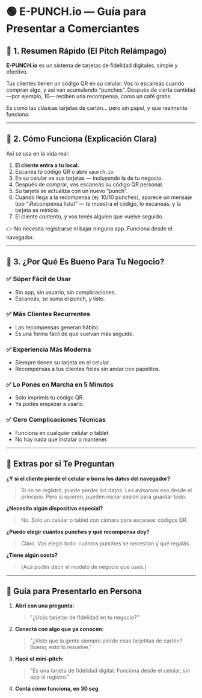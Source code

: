 # 🟢 E-PUNCH.io — Guía para Presentar a Comerciantes

## 🔹 1. Resumen Rápido (El Pitch Relámpago)

**E-PUNCH.io** es un sistema de tarjetas de fidelidad digitales, simple y efectivo.

Tus clientes tienen un código QR en su celular. Vos lo escaneás cuando compran algo, y así van acumulando “punches”. Después de cierta cantidad —por ejemplo, 10— reciben una recompensa, como un café gratis.

Es como las clásicas tarjetas de cartón… pero sin papel, y que realmente funciona.

---

## 🔹 2. Cómo Funciona (Explicación Clara)

Así se usa en la vida real:

1. **El cliente entra a tu local.**
2. Escanea *tu* código QR o abre `epunch.io`.
3. En su celular ve sus tarjetas — incluyendo la de tu negocio.
4. Después de comprar, vos escaneás *su* código QR personal.
5. Su tarjeta se actualiza con un nuevo “punch”.
6. Cuando llega a la recompensa (ej: 10/10 punches), aparece un mensaje tipo “¡Recompensa lista!” — te muestra el código, lo escaneás, y la tarjeta se reinicia.
7. El cliente contento, y vos tenés alguien que vuelve seguido.

👉 No necesita registrarse ni bajar ninguna app. Funciona desde el navegador.

---

## 🔹 3. ¿Por Qué Es Bueno Para Tu Negocio?

### ✅ Súper Fácil de Usar
- Sin app, sin usuario, sin complicaciones.
- Escaneás, se suma el punch, y listo.

### ✅ Más Clientes Recurrentes
- Las recompensas generan hábito.
- Es una forma fácil de que vuelvan más seguido.

### ✅ Experiencia Más Moderna
- Siempre tienen su tarjeta en el celular.
- Recompensás a tus clientes fieles sin andar con papelitos.

### ✅ Lo Ponés en Marcha en 5 Minutos
- Solo imprimís tu código QR.
- Ya podés empezar a usarlo.

### ✅ Cero Complicaciones Técnicas
- Funciona en cualquier celular o tablet.
- No hay nada que instalar o mantener.

---

## 🔹 Extras por si Te Preguntan

**¿Y si el cliente pierde el celular o borra los datos del navegador?**  
> Si no se registró, puede perder los datos. Les avisamos eso desde el principio. Pero si quieren, pueden iniciar sesión para guardar todo.

**¿Necesito algún dispositivo especial?**  
> No. Solo un celular o tablet con cámara para escanear códigos QR.

**¿Puedo elegir cuántos punches y qué recompensa doy?**  
> Claro. Vos elegís todo: cuántos punches se necesitan y qué regalás.

**¿Tiene algún costo?**  
> [Acá podés decir el modelo de negocio que uses.]

---

## 🔹 Guía para Presentarlo en Persona

1. **Abrí con una pregunta:**  
   > "¿Usás tarjetas de fidelidad en tu negocio?"

2. **Conectá con algo que ya conocen:**  
   > "¿Viste que la gente siempre pierde esas tarjetitas de cartón? Bueno, esto lo resuelve."

3. **Hacé el mini-pitch:**  
   > "Es una tarjeta de fidelidad digital. Funciona desde el celular, sin app ni registro."

4. **Contá cómo funciona, en 30 seg**
